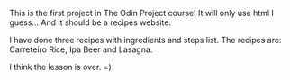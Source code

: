 This is the first project in The Odin Project course!
It will only use html I guess... And it should be a recipes website.

I have done three recipes with ingredients and steps list.
The recipes are: Carreteiro Rice, Ipa Beer and Lasagna.

I think the lesson is over. =)


